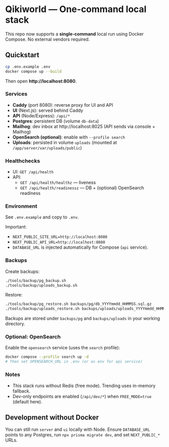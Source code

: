 # Qikiworld — One-command local stack

This repo now supports a **single-command** local run using Docker Compose. No external vendors required.

## Quickstart

```bash
cp .env.example .env
docker compose up --build
```

Then open **http://localhost:8080**.

### Services

- **Caddy** (port 8080): reverse proxy for UI and API
- **UI** (Next.js): served behind Caddy
- **API** (Node/Express): `/api/*`
- **Postgres**: persistent DB (volume `db-data`)
- **Mailhog**: dev inbox at http://localhost:8025 (API sends via console + Mailhog)
- **OpenSearch (optional)**: enable with `--profile search`
- **Uploads**: persisted in volume `uploads` (mounted at `/app/server/var/uploads/public`)

### Healthchecks

- UI: `GET /api/health`
- API:
  - `GET /api/health/healthz` — liveness
  - `GET /api/health/readinessz` — DB + (optional) OpenSearch readiness

### Environment

See `.env.example` and copy to `.env`.

Important:
- `NEXT_PUBLIC_SITE_URL=http://localhost:8080`
- `NEXT_PUBLIC_API_URL=http://localhost:8080`
- `DATABASE_URL` is injected automatically for Compose (`api` service).

### Backups

Create backups:
```bash
./tools/backup/pg_backup.sh
./tools/backup/uploads_backup.sh
```

Restore:
```bash
./tools/backup/pg_restore.sh backups/pg/db_YYYYmmdd_HHMMSS.sql.gz
./tools/backup/uploads_restore.sh backups/uploads/uploads_YYYYmmdd_HHMMSS.tar.gz
```

Backups are stored under `backups/pg` and `backups/uploads` in your working directory.

### Optional: OpenSearch

Enable the `opensearch` service (uses the `search` profile):

```bash
docker compose --profile search up -d
# Then set OPENSEARCH_URL in .env (or as env for api service)
```

### Notes

- This stack runs without Redis (free mode). Trending uses in-memory fallback.
- Dev-only endpoints are enabled (`/api/dev/*`) when `FREE_MODE=true` (default here).

## Development without Docker

You can still run `server` and `ui` locally with Node. Ensure `DATABASE_URL` points to any Postgres, run `npx prisma migrate dev`, and set `NEXT_PUBLIC_*` URLs.
